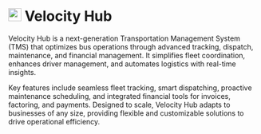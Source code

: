 # <img src="https://i.postimg.cc/4yJHC6JH/logo.png" width="26" /> Velocity Hub

Velocity Hub is a next-generation Transportation Management System (TMS) that optimizes bus operations through advanced tracking, dispatch, maintenance, and financial management. It simplifies fleet coordination, enhances driver management, and automates logistics with real-time insights.

Key features include seamless fleet tracking, smart dispatching, proactive maintenance scheduling, and integrated financial tools for invoices, factoring, and payments. Designed to scale, Velocity Hub adapts to businesses of any size, providing flexible and customizable solutions to drive operational efficiency.
